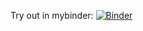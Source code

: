 

Try out in mybinder: [![Binder](http://mybinder.org/badge.svg)]([![Binder](https://mybinder.org/badge_logo.svg)](https://mybinder.org/v2/gh/Laurent-dlp/test_3d.git/master?filepath=notebooks%2Fsimple.ipynb)
)

